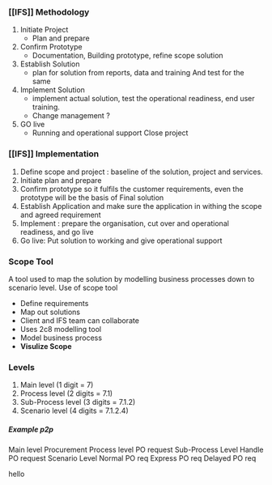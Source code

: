 ### [[IFS]] Methodology

1) Initiate Project 
	- Plan and prepare 
2) Confirm Prototype 
	- Documentation, Building prototype, refine scope solution 
3) Establish Solution 
	- plan for solution from reports, data and training And test for the same
4) Implement Solution 
	- implement actual solution, test the operational readiness, end user training. 
	- Change management ?
5) GO live 
	- Running and operational support 
Close project 


### [[IFS]] Implementation 
1. Define scope and project : baseline of the solution, project and services.
2. Initiate plan and prepare 
3. Confirm prototype so it fulfils the customer requirements, even the prototype will be the basis of Final solution 
4. Establish Application and make sure the application in withing the scope and agreed requirement 
5. Implement : prepare the organisation, cut over and operational readiness, and go live
6. Go live: Put solution to working and give operational support


### Scope Tool
A tool used to map the solution by modelling business processes down to scenario level.
Use of scope tool
- Define requirements
- Map out solutions
- Client and IFS team can collaborate 
- Uses 2c8 modelling tool 
- Model business process 
- **Visulize Scope**

### **Levels**
1. Main level (1 digit =  7)
2. Process level (2 digits = 7.1)
3. Sub-Process level (3 digits = 7.1.2)
4. Scenario level (4 digits = 7.1.2.4)

##### Example p2p 

Main level 
	Procurement
Process level
	PO request 
Sub-Process Level
	Handle PO request
Scenario Level
	Normal PO req
	Express PO req
	Delayed PO req

hello 


